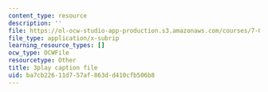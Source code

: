```yaml
---
content_type: resource
description: ''
file: https://ol-ocw-studio-app-production.s3.amazonaws.com/courses/7-01sc-fundamentals-of-biology-fall-2011/ba7cb22611d757af863dd410cfb506b8_htYyCEdc8B4.vtt
file_type: application/x-subrip
learning_resource_types: []
ocw_type: OCWFile
resourcetype: Other
title: 3play caption file
uid: ba7cb226-11d7-57af-863d-d410cfb506b8
---
```

